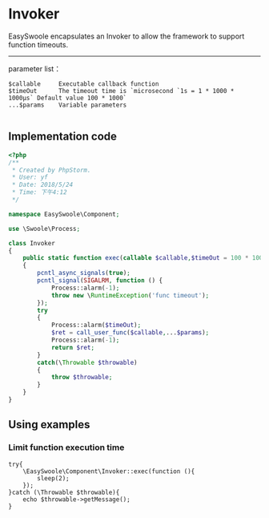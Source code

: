# Invoker

EasySwoole encapsulates an Invoker to allow the framework to support function timeouts.
****
parameter list：
```
$callable     Executable callback function
$timeOut      The timeout time is `microsecond `1s = 1 * 1000 * 1000μs` Default value 100 * 1000`
...$params    Variable parameters
              
```

## Implementation code
   
```php
<?php
/**
 * Created by PhpStorm.
 * User: yf
 * Date: 2018/5/24
 * Time: 下午4:12
 */

namespace EasySwoole\Component;

use \Swoole\Process;

class Invoker
{
    public static function exec(callable $callable,$timeOut = 100 * 1000,...$params)
    {
        pcntl_async_signals(true);
        pcntl_signal(SIGALRM, function () {
            Process::alarm(-1);
            throw new \RuntimeException('func timeout');
        });
        try
        {
            Process::alarm($timeOut);
            $ret = call_user_func($callable,...$params);
            Process::alarm(-1);
            return $ret;
        }
        catch(\Throwable $throwable)
        {
            throw $throwable;
        }
    }
}
```

## Using examples
   
### Limit function execution time
```
try{
    \EasySwoole\Component\Invoker::exec(function (){
        sleep(2);
    });
}catch (\Throwable $throwable){
    echo $throwable->getMessage();
}
```
